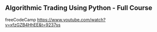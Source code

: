 ## Algorithmic Trading Using Python - Full Course
freeCodeCamp
https://www.youtube.com/watch?v=xfzGZB4HhEE&t=9237ss